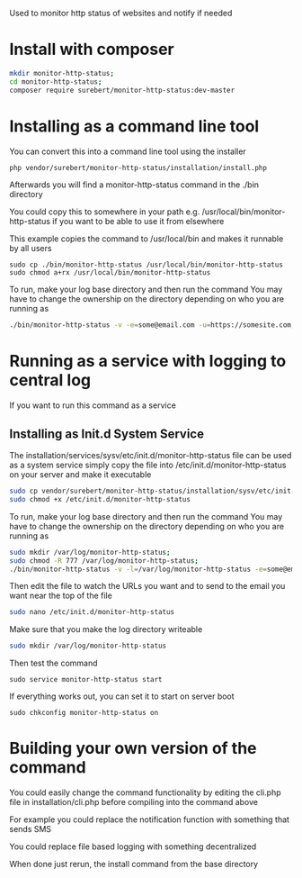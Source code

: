 Used to monitor http status of websites and notify if needed

# Install with composer
```bash
mkdir monitor-http-status;
cd monitor-http-status;
composer require surebert/monitor-http-status:dev-master
```

# Installing as a command line tool
You can convert this into a command line tool using the installer

```bash
php vendor/surebert/monitor-http-status/installation/install.php
```

Afterwards you will find a monitor-http-status command in the ./bin directory

You could copy this to somewhere in your path e.g. /usr/local/bin/monitor-http-status
 if you want to be able to use it from elsewhere

This example copies the command to /usr/local/bin and makes it runnable by all users

```
sudo cp ./bin/monitor-http-status /usr/local/bin/monitor-http-status
sudo chmod a+rx /usr/local/bin/monitor-http-status
```

To run, make your log base directory and then run the command
You may have to change the ownership on the directory depending on who you are running as

```bash
./bin/monitor-http-status -v -e=some@email.com -u=https://somesite.com,https://some-other.com
```

# Running as a service with logging to central log
If you want to run this command as a service 

## Installing as Init.d System Service
The installation/services/sysv/etc/init.d/monitor-http-status file can be used as a system service
simply copy the file into /etc/init.d/monitor-http-status on your server and make it executable

```bash
sudo cp vendor/surebert/monitor-http-status/installation/sysv/etc/init.d/monitor-http-status /etc/init.d/ ;
sudo chmod +x /etc/init.d/monitor-http-status
```
To run, make your log base directory and then run the command
You may have to change the ownership on the directory depending on who you are running as

```bash
sudo mkdir /var/log/monitor-http-status;
sudo chmod -R 777 /var/log/monitor-http-status;
./bin/monitor-http-status -v -l=/var/log/monitor-http-status -e=some@email.com -u=https://somesite.com,https://some-other.com
```

Then edit the file to watch the URLs you want and to send to the email you want near the top of the file
```bash
sudo nano /etc/init.d/monitor-http-status
```

Make sure that you make the log directory writeable
```bash
sudo mkdir /var/log/monitor-http-status
```

Then test the command 
```
sudo service monitor-http-status start
```

If everything works out, you can set it to start on server boot
```
sudo chkconfig monitor-http-status on
```

# Building your own version of the command

You could easily change the command functionality by editing the cli.php file
in installation/cli.php before compiling into the command above

For example you could replace the notification function with something that sends SMS

You could replace file based logging with something decentralized

When done just rerun, the install command from the base directory